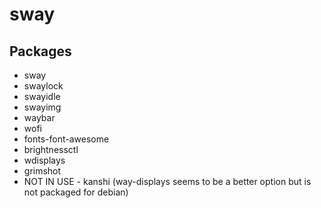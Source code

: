 # sway

## Packages

- sway
- swaylock
- swayidle
- swayimg
- waybar
- wofi
- fonts-font-awesome
- brightnessctl
- wdisplays
- grimshot
- NOT IN USE - kanshi (way-displays seems to be a better option but is not packaged for debian)
